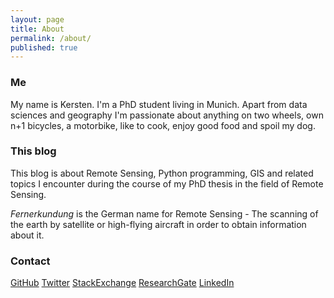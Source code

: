 ```yaml
---
layout: page
title: About
permalink: /about/
published: true
---
```


### Me

My name is Kersten. I'm a PhD student living in Munich. Apart from data sciences and geography I'm passionate about anything on two wheels, own n+1 bicycles, a motorbike, like to cook, enjoy good food and spoil my dog.


### This blog

This blog is about Remote Sensing, Python programming, GIS and related topics I encounter during the course of my PhD thesis in the field of Remote Sensing.

*Fernerkundung* is the German name for Remote Sensing - The scanning of the earth by satellite or high-flying aircraft in order to obtain information about it.


### Contact

[GitHub](https://github.com/Fernerkundung)
[Twitter](https://twitter.com/Fernerkundung)
[StackExchange](http://stackexchange.com/users/5185724/kersten)
[ResearchGate](https://www.researchgate.net/profile/Kersten_Clauss)
[LinkedIn](https://www.linkedin.com/in/kerstenclauss)
